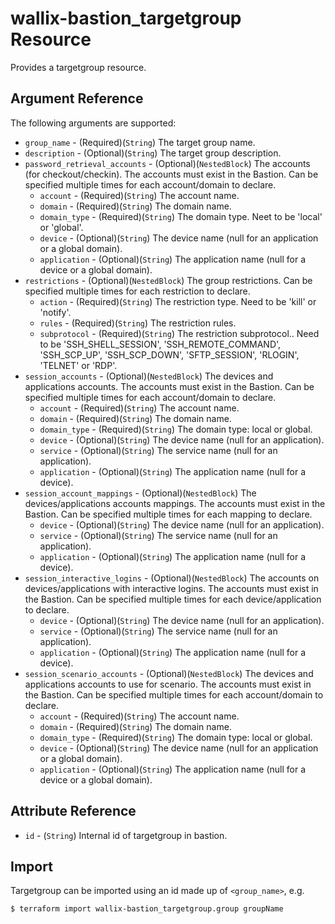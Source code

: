 # wallix-bastion_targetgroup Resource

Provides a targetgroup resource.

## Argument Reference

The following arguments are supported:

* `group_name` - (Required)(`String`) The target group name.
* `description` - (Optional)(`String`) The target group description.
* `password_retrieval_accounts` - (Optional)(`NestedBlock`) The accounts (for checkout/checkin). The accounts must exist in the Bastion. Can be specified multiple times for each account/domain to declare.
  * `account` - (Required)(`String`) The account name.
  * `domain` - (Required)(`String`) The domain name.
  * `domain_type` - (Required)(`String`) The domain type. Neet to be 'local' or 'global'.
  * `device` - (Optional)(`String`) The device name (null for an application or a global domain).
  * `application` - (Optional)(`String`) The application name (null for a device or a global domain).
* `restrictions` - (Optional)(`NestedBlock`) The group restrictions. Can be specified multiple times for each restriction to declare.
  * `action` - (Required)(`String`) The restriction type. Need to be 'kill' or 'notify'.
  * `rules` - (Required)(`String`) The restriction rules.
  * `subprotocol` - (Required)(`String`) The restriction subprotocol.. Need to be 'SSH_SHELL_SESSION', 'SSH_REMOTE_COMMAND', 'SSH_SCP_UP', 'SSH_SCP_DOWN', 'SFTP_SESSION', 'RLOGIN', 'TELNET' or 'RDP'.
* `session_accounts` - (Optional)(`NestedBlock`) The devices and applications accounts. The accounts must exist in the Bastion. Can be specified multiple times for each account/domain to declare.
  * `account` - (Required)(`String`) The account name.
  * `domain` - (Required)(`String`) The domain name.
  * `domain_type` - (Required)(`String`) The domain type: local or global.
  * `device` - (Optional)(`String`) The device name (null for an application).
  * `service` - (Optional)(`String`) The service name (null for an application).
  * `application` - (Optional)(`String`) The application name (null for a device).
* `session_account_mappings` - (Optional)(`NestedBlock`) The devices/applications accounts mappings. The accounts must exist in the Bastion. Can be specified multiple times for each mapping to declare.
  * `device` - (Optional)(`String`) The device name (null for an application).
  * `service` - (Optional)(`String`) The service name (null for an application).
  * `application` - (Optional)(`String`) The application name (null for a device).
* `session_interactive_logins` - (Optional)(`NestedBlock`) The accounts on devices/applications with interactive logins. The accounts must exist in the Bastion. Can be specified multiple times for each device/application to declare.
  * `device` - (Optional)(`String`) The device name (null for an application).
  * `service` - (Optional)(`String`) The service name (null for an application).
  * `application` - (Optional)(`String`) The application name (null for a device).
* `session_scenario_accounts` - (Optional)(`NestedBlock`) The devices and applications accounts to use for scenario. The accounts must exist in the Bastion. Can be specified multiple times for each account/domain to declare.
  * `account` - (Required)(`String`) The account name.
  * `domain` - (Required)(`String`) The domain name.
  * `domain_type` - (Required)(`String`) The domain type: local or global.
  * `device` - (Optional)(`String`) The device name (null for an application or a global domain).
  * `application` - (Optional)(`String`) The application name (null for a device or a global domain).

## Attribute Reference

* `id` - (`String`) Internal id of targetgroup in bastion.

## Import

Targetgroup can be imported using an id made up of `<group_name>`, e.g.

```
$ terraform import wallix-bastion_targetgroup.group groupName
```
